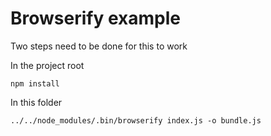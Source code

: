 # Browserify example

Two steps need to be done for this to work

In the project root

    npm install

In this folder

    ../../node_modules/.bin/browserify index.js -o bundle.js
